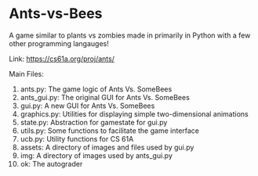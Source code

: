 # Ants-vs-Bees
A game similar to plants vs zombies made in primarily in Python with a few other programming langauges!

<a>Link: https://cs61a.org/proj/ants/</a>

Main Files:

<ol>
<li>ants.py: The game logic of Ants Vs. SomeBees</li>
<li>ants_gui.py: The original GUI for Ants Vs. SomeBees</li>
<li>gui.py: A new GUI for Ants Vs. SomeBees</li>
<li>graphics.py: Utilities for displaying simple two-dimensional animations</li>
<li>state.py: Abstraction for gamestate for gui.py</li>
<li>utils.py: Some functions to facilitate the game interface</li>
<li>ucb.py: Utility functions for CS 61A</li>
<li>assets: A directory of images and files used by gui.py</li>
<li>img: A directory of images used by ants_gui.py</li>
<li>ok: The autograder</li>
</ol>
